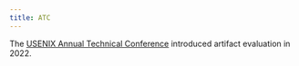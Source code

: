 ```yaml
---
title: ATC
---
```


The [USENIX Annual Technical Conference](https://www.usenix.org/conferences/byname/131) introduced artifact evaluation in 2022.
